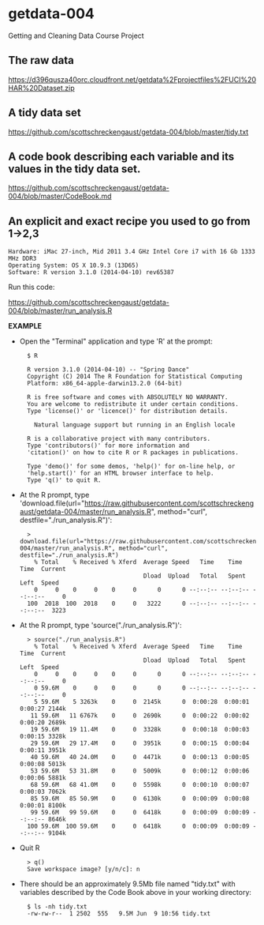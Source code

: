 getdata-004
===========

Getting and Cleaning Data Course Project

## The raw data

https://d396qusza40orc.cloudfront.net/getdata%2Fprojectfiles%2FUCI%20HAR%20Dataset.zip 

## A tidy data set

https://github.com/scottschreckengaust/getdata-004/blob/master/tidy.txt

## A code book describing each variable and its values in the tidy data set.

https://github.com/scottschreckengaust/getdata-004/blob/master/CodeBook.md

## An explicit and exact recipe you used to go from 1->2,3

	Hardware: iMac 27-inch, Mid 2011 3.4 GHz Intel Core i7 with 16 Gb 1333 MHz DDR3
	Operating System: OS X 10.9.3 (13D65)
	Software: R version 3.1.0 (2014-04-10) rev65387

Run this code:

https://github.com/scottschreckengaust/getdata-004/blob/master/run_analysis.R

**EXAMPLE**

* Open the "Terminal" application and type 'R' at the prompt:

		$ R

		R version 3.1.0 (2014-04-10) -- "Spring Dance"
		Copyright (C) 2014 The R Foundation for Statistical Computing
		Platform: x86_64-apple-darwin13.2.0 (64-bit)
		
		R is free software and comes with ABSOLUTELY NO WARRANTY.
		You are welcome to redistribute it under certain conditions.
		Type 'license()' or 'licence()' for distribution details.
		
		  Natural language support but running in an English locale
		
		R is a collaborative project with many contributors.
		Type 'contributors()' for more information and
		'citation()' on how to cite R or R packages in publications.
		
		Type 'demo()' for some demos, 'help()' for on-line help, or
		'help.start()' for an HTML browser interface to help.
		Type 'q()' to quit R.

* At the R prompt, type 'download.file(url="https://raw.githubusercontent.com/scottschreckengaust/getdata-004/master/run_analysis.R", method="curl", destfile="./run_analysis.R")':

		> download.file(url="https://raw.githubusercontent.com/scottschreckengaust/getdata-004/master/run_analysis.R", method="curl", destfile="./run_analysis.R")
		  % Total    % Received % Xferd  Average Speed   Time    Time     Time  Current
		                                 Dload  Upload   Total   Spent    Left  Speed
		  0     0    0     0    0     0      0      0 --:--:-- --:--:-- --:--:--     0
		100  2018  100  2018    0     0   3222      0 --:--:-- --:--:-- --:--:--  3223

* At the R prompt, type 'source("./run_analysis.R")':

		> source("./run_analysis.R")
		  % Total    % Received % Xferd  Average Speed   Time    Time     Time  Current
		                                 Dload  Upload   Total   Spent    Left  Speed
		  0     0    0     0    0     0      0      0 --:--:-- --:--:-- --:--:--     0  
		  0 59.6M    0     0    0     0      0      0 --:--:-- --:--:-- --:--:--     0
		  5 59.6M    5 3263k    0     0  2145k      0  0:00:28  0:00:01  0:00:27 2144k 
		 11 59.6M   11 6767k    0     0  2690k      0  0:00:22  0:00:02  0:00:20 2689k
		 19 59.6M   19 11.4M    0     0  3328k      0  0:00:18  0:00:03  0:00:15 3328k
		 29 59.6M   29 17.4M    0     0  3951k      0  0:00:15  0:00:04  0:00:11 3951k
		 40 59.6M   40 24.0M    0     0  4471k      0  0:00:13  0:00:05  0:00:08 5013k
		 53 59.6M   53 31.8M    0     0  5009k      0  0:00:12  0:00:06  0:00:06 5881k
		 68 59.6M   68 41.0M    0     0  5598k      0  0:00:10  0:00:07  0:00:03 7062k
		 85 59.6M   85 50.9M    0     0  6130k      0  0:00:09  0:00:08  0:00:01 8100k
		 99 59.6M   99 59.6M    0     0  6418k      0  0:00:09  0:00:09 --:--:-- 8646k
		100 59.6M  100 59.6M    0     0  6418k      0  0:00:09  0:00:09 --:--:-- 9104k

* Quit R

		> q()
		Save workspace image? [y/n/c]: n

* There should be an approximately 9.5Mb file named "tidy.txt" with variables described by the Code Book above in your working directory:

		$ ls -nh tidy.txt
		-rw-rw-r--  1 2502  555   9.5M Jun  9 10:56 tidy.txt


